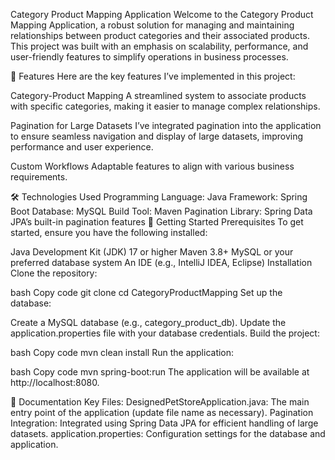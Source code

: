 Category Product Mapping Application
Welcome to the Category Product Mapping Application, a robust solution for managing and maintaining relationships between product categories and their associated products. This project was built with an emphasis on scalability, performance, and user-friendly features to simplify operations in business processes.

📜 Features
Here are the key features I’ve implemented in this project:

Category-Product Mapping
A streamlined system to associate products with specific categories, making it easier to manage complex relationships.

Pagination for Large Datasets
I’ve integrated pagination into the application to ensure seamless navigation and display of large datasets, improving performance and user experience.

Custom Workflows
Adaptable features to align with various business requirements.

🛠️ Technologies Used
Programming Language: Java
Framework: Spring Boot
Database: MySQL
Build Tool: Maven
Pagination Library: Spring Data JPA’s built-in pagination features
🚀 Getting Started
Prerequisites
To get started, ensure you have the following installed:

Java Development Kit (JDK) 17 or higher
Maven 3.8+
MySQL or your preferred database system
An IDE (e.g., IntelliJ IDEA, Eclipse)
Installation
Clone the repository:

bash
Copy code
git clone <repository-url>
cd CategoryProductMapping
Set up the database:

Create a MySQL database (e.g., category_product_db).
Update the application.properties file with your database credentials.
Build the project:

bash
Copy code
mvn clean install
Run the application:

bash
Copy code
mvn spring-boot:run
The application will be available at http://localhost:8080.

📖 Documentation
Key Files:
DesignedPetStoreApplication.java: The main entry point of the application (update file name as necessary).
Pagination Integration: Integrated using Spring Data JPA for efficient handling of large datasets.
application.properties: Configuration settings for the database and application.
